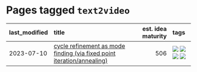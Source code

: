# Pages tagged `text2video`

|last_modified|title|est. idea maturity|tags
|:---|:---|---:|:---|
|2023-07-10|[cycle refinement as mode finding (via fixed point iteration/annealing)](../cycle_refinement_as_modefinding.md)|506|[![](https://img.shields.io/badge/tag-experimental-ea1833)](../tags/experimental.md) [![](https://img.shields.io/badge/tag-publication-c6963e)](../tags/publication.md) [![](https://img.shields.io/badge/tag-text2image-6013c8)](../tags/text2image.md) [![](https://img.shields.io/badge/tag-text2video-e3be61)](../tags/text2video.md)|